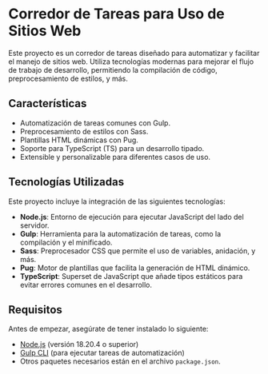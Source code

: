 # Corredor de Tareas para Uso de Sitios Web

Este proyecto es un corredor de tareas diseñado para automatizar y facilitar el manejo de sitios web. Utiliza tecnologías modernas para mejorar el flujo de trabajo de desarrollo, permitiendo la compilación de código, preprocesamiento de estilos, y más.

## Características

- Automatización de tareas comunes con Gulp.
- Preprocesamiento de estilos con Sass.
- Plantillas HTML dinámicas con Pug.
- Soporte para TypeScript (TS) para un desarrollo tipado.
- Extensible y personalizable para diferentes casos de uso.

## Tecnologías Utilizadas

Este proyecto incluye la integración de las siguientes tecnologías:

- **Node.js**: Entorno de ejecución para ejecutar JavaScript del lado del servidor.
- **Gulp**: Herramienta para la automatización de tareas, como la compilación y el minificado.
- **Sass**: Preprocesador CSS que permite el uso de variables, anidación, y más.
- **Pug**: Motor de plantillas que facilita la generación de HTML dinámico.
- **TypeScript**: Superset de JavaScript que añade tipos estáticos para evitar errores comunes en el desarrollo.

## Requisitos

Antes de empezar, asegúrate de tener instalado lo siguiente:

- [Node.js](https://nodejs.org/) (versión 18.20.4 o superior)
- [Gulp CLI](https://gulpjs.com/) (para ejecutar tareas de automatización)
- Otros paquetes necesarios están en el archivo `package.json`.

